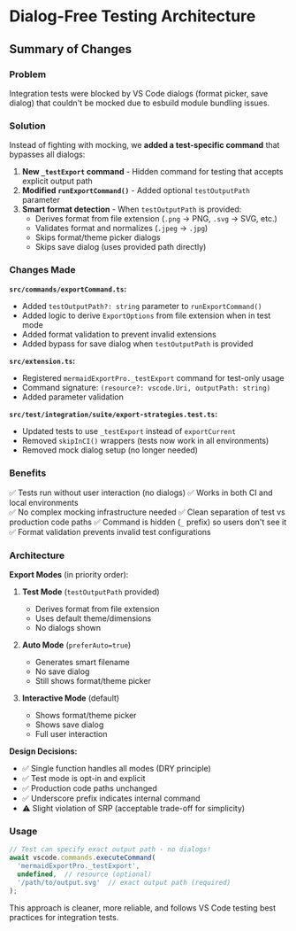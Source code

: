 # Dialog-Free Testing Architecture

## Summary of Changes

### Problem

Integration tests were blocked by VS Code dialogs (format picker, save dialog) that couldn't be mocked due to esbuild module bundling issues.

### Solution

Instead of fighting with mocking, we **added a test-specific command** that bypasses all dialogs:

1. **New `_testExport` command** - Hidden command for testing that accepts explicit output path
2. **Modified `runExportCommand()`** - Added optional `testOutputPath` parameter
3. **Smart format detection** - When `testOutputPath` is provided:
   - Derives format from file extension (`.png` → PNG, `.svg` → SVG, etc.)
   - Validates format and normalizes (`.jpeg` → `.jpg`)
   - Skips format/theme picker dialogs
   - Skips save dialog (uses provided path directly)

### Changes Made

**`src/commands/exportCommand.ts`:**

- Added `testOutputPath?: string` parameter to `runExportCommand()`
- Added logic to derive `ExportOptions` from file extension when in test mode
- Added format validation to prevent invalid extensions
- Added bypass for save dialog when `testOutputPath` is provided

**`src/extension.ts`:**

- Registered `mermaidExportPro._testExport` command for test-only usage
- Command signature: `(resource?: vscode.Uri, outputPath: string)`
- Added parameter validation

**`src/test/integration/suite/export-strategies.test.ts`:**

- Updated tests to use `_testExport` instead of `exportCurrent`
- Removed `skipInCI()` wrappers (tests now work in all environments)
- Removed mock dialog setup (no longer needed)

### Benefits

✅ Tests run without user interaction (no dialogs)
✅ Works in both CI and local environments  
✅ No complex mocking infrastructure needed
✅ Clean separation of test vs production code paths
✅ Command is hidden (`_` prefix) so users don't see it
✅ Format validation prevents invalid test configurations

### Architecture

**Export Modes** (in priority order):

1. **Test Mode** (`testOutputPath` provided)
   - Derives format from file extension
   - Uses default theme/dimensions
   - No dialogs shown

2. **Auto Mode** (`preferAuto=true`)
   - Generates smart filename
   - No save dialog
   - Still shows format/theme picker

3. **Interactive Mode** (default)
   - Shows format/theme picker
   - Shows save dialog
   - Full user interaction

**Design Decisions:**

- ✅ Single function handles all modes (DRY principle)
- ✅ Test mode is opt-in and explicit
- ✅ Production code paths unchanged
- ✅ Underscore prefix indicates internal command
- ⚠️  Slight violation of SRP (acceptable trade-off for simplicity)

### Usage

```typescript
// Test can specify exact output path - no dialogs!
await vscode.commands.executeCommand(
  'mermaidExportPro._testExport',
  undefined,  // resource (optional)
  '/path/to/output.svg'  // exact output path (required)
);
```

This approach is cleaner, more reliable, and follows VS Code testing best practices for integration tests.

